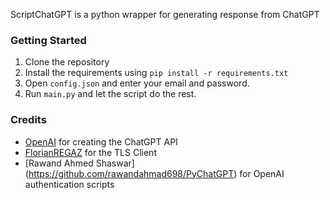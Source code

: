 
ScriptChatGPT is a python wrapper for generating response from ChatGPT 


[//]: # (Add A changelog here)


### Getting Started
1. Clone the repository
2. Install the requirements using `pip install -r requirements.txt`
3. Open `config.json` and enter your email and password.
4. Run `main.py` and let the script do the rest.


### Credits
- [OpenAI](https://openai.com/) for creating the ChatGPT API
- [FlorianREGAZ](https://github.com/FlorianREGAZ) for the TLS Client
- [Rawand Ahmed Shaswar] (https://github.com/rawandahmad698/PyChatGPT) for OpenAI authentication scripts
